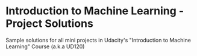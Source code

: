 Introduction to Machine Learning - Project Solutions
==============

Sample solutions for all mini projects in Udacity's "Introduction to Machine Learning" Course (a.k.a UD120)
